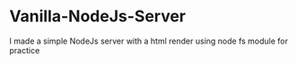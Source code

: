 # Vanilla-NodeJs-Server
I made a simple NodeJs server with a html render using node fs module for practice
